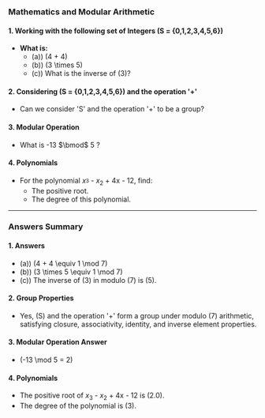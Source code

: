### Mathematics and Modular Arithmetic

#### 1. Working with the following set of Integers \(S = \{0,1,2,3,4,5,6\}\)

- **What is:**
  - \(a)\) \(4 + 4\)
  - \(b)\) \(3 \times 5\)
  - \(c)\) What is the inverse of \(3\)?

#### 2. Considering \(S = \{0,1,2,3,4,5,6\}\) and the operation '+'

- Can we consider 'S' and the operation '+' to be a group?

#### 3. Modular Operation

- What is -13 $\bmod$ 5 ?

#### 4. Polynomials

- For the polynomial $x_^3$ - $x_{2}$ + 4x - 12, find:
  - The positive root.
  - The degree of this polynomial.

---

### Answers Summary

#### 1. Answers

- \(a)\) \(4 + 4 \equiv 1 \mod 7\)
- \(b)\) \(3 \times 5 \equiv 1 \mod 7\)
- \(c)\) The inverse of \(3\) in modulo \(7\) is \(5\).

#### 2. Group Properties

- Yes, \(S\) and the operation '+' form a group under modulo \(7\) arithmetic, satisfying closure, associativity, identity, and inverse element properties.

#### 3. Modular Operation Answer

- \(-13 \mod 5 = 2\)

#### 4. Polynomials

- The positive root of $x_{3}$ - $x_{2}$ + 4x - 12 is \(2.0\).
- The degree of the polynomial is \(3\).


